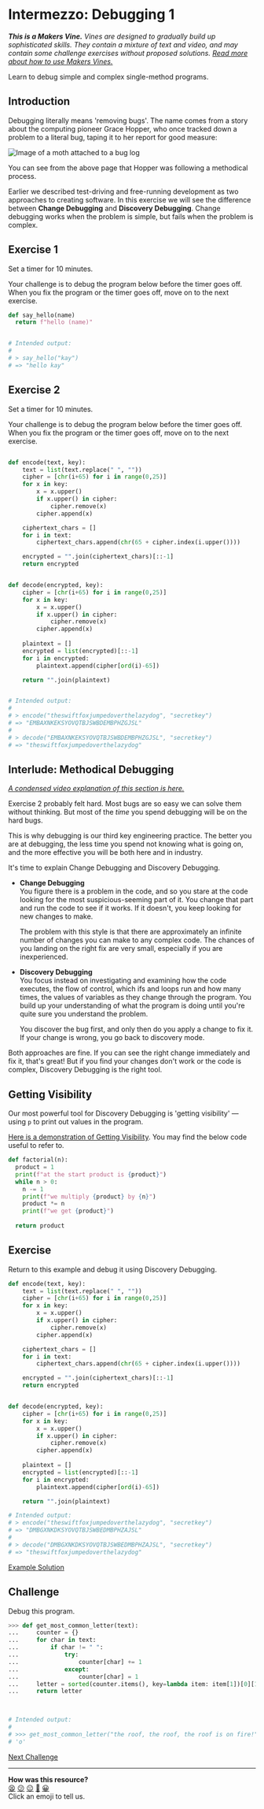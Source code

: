 # Intermezzo: Debugging 1

_**This is a Makers Vine.** Vines are designed to gradually build up
sophisticated skills. They contain a mixture of text and video, and may contain
some challenge exercises without proposed solutions. [Read more about how to use
Makers
Vines.](https://github.com/makersacademy/course/blob/main/labels/vines.md)_

Learn to debug simple and complex single-method programs.

## Introduction

Debugging literally means 'removing bugs'. The name comes from a story about the
computing pioneer Grace Hopper, who once tracked down a problem to a literal
bug, taping it to her report for good measure:

![Image of a moth attached to a bug log](../resources/hopper-bug-image.png)

You can see from the above page that Hopper was following a methodical process.

Earlier we described test-driving and free-running development as two approaches
to creating software. In this exercise we will see the difference between
**Change Debugging** and **Discovery Debugging**. Change debugging works when
the problem is simple, but fails when the problem is complex.

## Exercise 1

Set a timer for 10 minutes.

Your challenge is to debug the program below before the timer goes off. When you
fix the program or the timer goes off, move on to the next exercise.

```python
def say_hello(name)
  return f"hello (name)"


# Intended output:
#
# > say_hello("kay")
# => "hello kay"
```

## Exercise 2

Set a timer for 10 minutes.

Your challenge is to debug the program below before the timer goes off. When you
fix the program or the timer goes off, move on to the next exercise.

  ```python

  def encode(text, key):
      text = list(text.replace(" ", ""))
      cipher = [chr(i+65) for i in range(0,25)]
      for x in key:
          x = x.upper()
          if x.upper() in cipher:
              cipher.remove(x)
          cipher.append(x)

      ciphertext_chars = []
      for i in text:
          ciphertext_chars.append(chr(65 + cipher.index(i.upper())))

      encrypted = "".join(ciphertext_chars)[::-1]
      return encrypted


  def decode(encrypted, key):
      cipher = [chr(i+65) for i in range(0,25)]
      for x in key:
          x = x.upper()
          if x.upper() in cipher:
              cipher.remove(x)
          cipher.append(x)
      
      plaintext = []
      encrypted = list(encrypted)[::-1]
      for i in encrypted:
          plaintext.append(cipher[ord(i)-65])

      return "".join(plaintext)


  # Intended output:
  #
  # > encode("theswiftfoxjumpedoverthelazydog", "secretkey")
  # => "EMBAXNKEKSYOVQTBJSWBDEMBPHZGJSL"
  #
  # > decode("EMBAXNKEKSYOVQTBJSWBDEMBPHZGJSL", "secretkey")
  # => "theswiftfoxjumpedoverthelazydog"
  ```

## Interlude: Methodical Debugging

_[A condensed video explanation of this section is here.](https://www.youtube.com/watch?v=JnoTLn2HYXE&t=0s)_

Exercise 2 probably felt hard. Most bugs are so easy we can solve them without
thinking. But most of the _time_ you spend debugging will be on the hard bugs.

This is why debugging is our third key engineering practice. The better you are
at debugging, the less time you spend not knowing what is going on, and the more
effective you will be both here and in industry.

It's time to explain Change Debugging and Discovery Debugging.

* **Change Debugging**  
  You figure there is a problem in the code, and so you stare at the code
  looking for the most suspicious-seeming part of it. You change that part and
  run the code to see if it works. If it doesn't, you keep looking for new
  changes to make.

  The problem with this style is that there are approximately an infinite number
  of changes you can make to any complex code. The chances of you landing on the
  right fix are very small, especially if you are inexperienced.

* **Discovery Debugging**  
  You focus instead on investigating and examining how the code executes, the
  flow of control, which ifs and loops run and how many times, the values of
  variables as they change through the program. You build up your understanding
  of what the program is doing until you're quite sure you understand the
  problem.

  You discover the bug first, and only then do you apply a change to fix it. If
  your change is wrong, you go back to discovery mode.

Both approaches are fine. If you can see the right change immediately and fix
it, that's great! But if you find your changes don't work or the code is
complex, Discovery Debugging is the right tool.

## Getting Visibility

Our most powerful tool for Discovery Debugging is 'getting visibility' — using
`p` to print out values in the program.

[Here is a demonstration of Getting Visibility](https://www.youtube.com/watch?v=JnoTLn2HYXE&t=353s). You may find the below code useful to refer to.

```python
def factorial(n):
  product = 1
  print(f"at the start product is {product}")
  while n > 0:
    n -= 1
    print(f"we multiply {product} by {n}")
    product *= n
    print(f"we get {product}")
  
  return product

```

## Exercise

Return to this example and debug it using Discovery Debugging.


  ``` python
  def encode(text, key):
      text = list(text.replace(" ", ""))
      cipher = [chr(i+65) for i in range(0,25)]
      for x in key:
          x = x.upper()
          if x.upper() in cipher:
              cipher.remove(x)
          cipher.append(x)

      ciphertext_chars = []
      for i in text:
          ciphertext_chars.append(chr(65 + cipher.index(i.upper())))

      encrypted = "".join(ciphertext_chars)[::-1]
      return encrypted


  def decode(encrypted, key):
      cipher = [chr(i+65) for i in range(0,25)]
      for x in key:
          x = x.upper()
          if x.upper() in cipher:
              cipher.remove(x)
          cipher.append(x)
      
      plaintext = []
      encrypted = list(encrypted)[::-1]
      for i in encrypted:
          plaintext.append(cipher[ord(i)-65])

      return "".join(plaintext)

  # Intended output:
  # > encode("theswiftfoxjumpedoverthelazydog", "secretkey")
  # => "DMBGXNKDKSYOVQTBJSWBEDMBPHZAJSL"
  #
  # > decode("DMBGXNKDKSYOVQTBJSWBEDMBPHZAJSL", "secretkey")
  # => "theswiftfoxjumpedoverthelazydog"

  ```

[Example Solution](https://www.youtube.com/watch?v=JnoTLn2HYXE&t=985s)

## Challenge

Debug this program.

```python 
>>> def get_most_common_letter(text):
...     counter = {}
...     for char in text:
...     	if char != " ":
...         	try:
...             	counter[char] += 1
...             except:
...                 counter[char] = 1
...     letter = sorted(counter.items(), key=lambda item: item[1])[0][1]
...     return letter

  

# Intended output:
# 
# >>> get_most_common_letter("the roof, the roof, the roof is on fire!")
# 'o'

```


[Next Challenge](05_test_drive_a_class.md)

<!-- BEGIN GENERATED SECTION DO NOT EDIT -->

---

**How was this resource?**  
[😫](https://airtable.com/shrUJ3t7KLMqVRFKR?prefill_Repository=makersacademy%2Fgolden-square-in-python&prefill_File=challenges%2F04_intermezzo_debugging_1.md&prefill_Sentiment=😫) [😕](https://airtable.com/shrUJ3t7KLMqVRFKR?prefill_Repository=makersacademy%2Fgolden-square-in-python&prefill_File=challenges%2F04_intermezzo_debugging_1.md&prefill_Sentiment=😕) [😐](https://airtable.com/shrUJ3t7KLMqVRFKR?prefill_Repository=makersacademy%2Fgolden-square-in-python&prefill_File=challenges%2F04_intermezzo_debugging_1.md&prefill_Sentiment=😐) [🙂](https://airtable.com/shrUJ3t7KLMqVRFKR?prefill_Repository=makersacademy%2Fgolden-square-in-python&prefill_File=challenges%2F04_intermezzo_debugging_1.md&prefill_Sentiment=🙂) [😀](https://airtable.com/shrUJ3t7KLMqVRFKR?prefill_Repository=makersacademy%2Fgolden-square-in-python&prefill_File=challenges%2F04_intermezzo_debugging_1.md&prefill_Sentiment=😀)  
Click an emoji to tell us.

<!-- END GENERATED SECTION DO NOT EDIT -->
